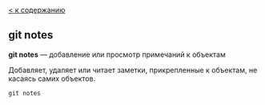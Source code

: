 [< к содержанию](./readme.md)

## git notes

**git notes** — добавление или просмотр примечаний к объектам

Добавляет, удаляет или читает заметки, прикрепленные к объектам, не касаясь самих объектов.

```bash=
git notes
```